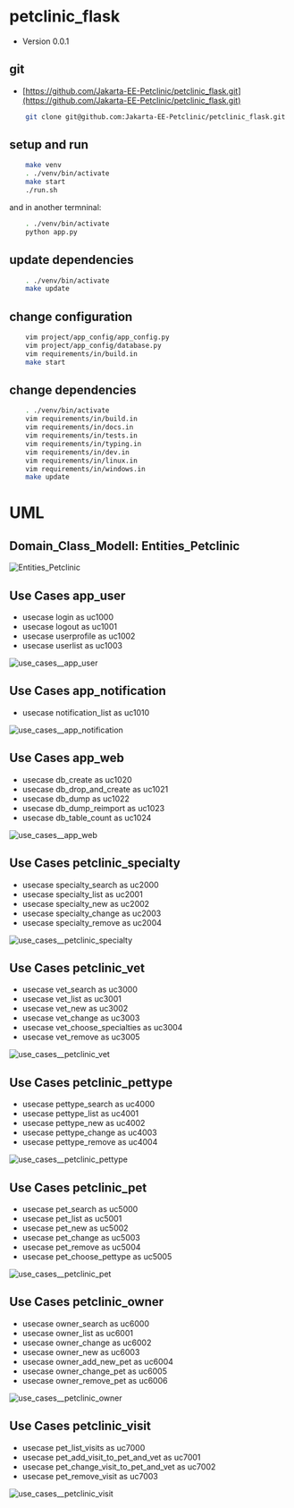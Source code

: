 # petclinic_flask

* Version 0.0.1

## git

* [https://github.com/Jakarta-EE-Petclinic/petclinic_flask.git](https://github.com/Jakarta-EE-Petclinic/petclinic_flask.git)

````bash
    git clone git@github.com:Jakarta-EE-Petclinic/petclinic_flask.git
````

## setup and run

````bash
    make venv
    . ./venv/bin/activate
    make start
    ./run.sh
````

and in another termninal:

````bash
    . ./venv/bin/activate
    python app.py
````

## update dependencies

````bash
    . ./venv/bin/activate
    make update
 ````

## change configuration

````bash
    vim project/app_config/app_config.py
    vim project/app_config/database.py
    vim requirements/in/build.in
    make start
````

## change dependencies

````bash
    . ./venv/bin/activate
    vim requirements/in/build.in
    vim requirements/in/docs.in
    vim requirements/in/tests.in
    vim requirements/in/typing.in
    vim requirements/in/dev.in
    vim requirements/in/linux.in
    vim requirements/in/windows.in
    make update
````

# UML

## Domain_Class_Modell: Entities_Petclinic

![Entities_Petclinic](uml/Domain_Class_Modell__Entities_Petclinic.png "Entities_Petclinic")


## Use Cases app_user
* usecase login as uc1000
* usecase logout as uc1001
* usecase userprofile as uc1002
* usecase userlist as uc1003

![use_cases__app_user](../project/app_web/use_cases__app_user.png "use_cases__app_user")

## Use Cases app_notification
* usecase notification_list as uc1010

![use_cases__app_notification](../project/app_web/use_cases__app_notification.png "use_cases__app_notification")


## Use Cases app_web
* usecase db_create as uc1020
* usecase db_drop_and_create as uc1021
* usecase db_dump as uc1022
* usecase db_dump_reimport as uc1023
* usecase db_table_count as uc1024

![use_cases__app_web](../project/app_web/use_cases__app_web.png "use_cases__app_web")

## Use Cases petclinic_specialty
* usecase specialty_search as uc2000
* usecase specialty_list as uc2001
* usecase specialty_new as uc2002
* usecase specialty_change as uc2003
* usecase specialty_remove as uc2004

![use_cases__petclinic_specialty](uml/use_cases__petclinic_specialty.png "use_cases__petclinic_specialty")

## Use Cases petclinic_vet
* usecase vet_search as uc3000
* usecase vet_list as uc3001
* usecase vet_new as uc3002
* usecase vet_change as uc3003
* usecase vet_choose_specialties as uc3004
* usecase vet_remove as uc3005

![use_cases__petclinic_vet](uml/use_cases__petclinic_vet.png "use_cases__petclinic_vet")

## Use Cases petclinic_pettype
* usecase pettype_search as uc4000
* usecase pettype_list as uc4001
* usecase pettype_new as uc4002
* usecase pettype_change as uc4003
* usecase pettype_remove as uc4004

![use_cases__petclinic_pettype](uml/use_cases__petclinic_pettype.png "use_cases__petclinic_pettype")

## Use Cases petclinic_pet
* usecase pet_search as uc5000
* usecase pet_list as uc5001
* usecase pet_new as uc5002
* usecase pet_change as uc5003
* usecase pet_remove as uc5004
* usecase pet_choose_pettype as uc5005

![use_cases__petclinic_pet](uml/use_cases__petclinic_pet.png "use_cases__petclinic_pet")

## Use Cases petclinic_owner
* usecase owner_search as uc6000
* usecase owner_list as uc6001
* usecase owner_change as uc6002
* usecase owner_new as uc6003
* usecase owner_add_new_pet as uc6004
* usecase owner_change_pet as uc6005
* usecase owner_remove_pet as uc6006

![use_cases__petclinic_owner](uml/use_cases__petclinic_owner.png "use_cases__petclinic_owner")

## Use Cases petclinic_visit
* usecase pet_list_visits as uc7000
* usecase pet_add_visit_to_pet_and_vet as uc7001
* usecase pet_change_visit_to_pet_and_vet as uc7002
* usecase pet_remove_visit as uc7003

![use_cases__petclinic_visit](uml/use_cases__petclinic_visit.png "use_cases__petclinic_visit")


